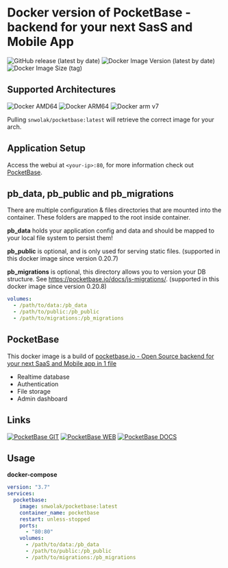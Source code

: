 # Docker version of PocketBase - backend for your next SasS and Mobile App

![GitHub release (latest by date)](https://img.shields.io/github/v/release/pocketbase/pocketbase?logo=github&logoColor=%23ffffff&style=for-the-badge)
![Docker Image Version (latest by date)](https://img.shields.io/docker/v/spectado/pocketbase?logo=docker&logoColor=%23ffffff&style=for-the-badge)
![Docker Image Size (tag)](https://img.shields.io/docker/image-size/spectado/pocketbase/latest?logo=docker&logoColor=%23ffffff&style=for-the-badge)

## Supported Architectures

![Docker AMD64](https://img.shields.io/badge/amd64-grey?logo=&logoColor=%23ffffff&style=for-the-badge)
![Docker ARM64](https://img.shields.io/badge/arm64-grey?logo=&logoColor=%23ffffff&style=for-the-badge)
![Docker arm v7](https://img.shields.io/badge/arm%20v7-grey?logo=&logoColor=%23ffffff&style=for-the-badge)

Pulling `snwolak/pocketbase:latest` will retrieve the correct image for your arch.

## Application Setup

Access the webui at `<your-ip>:80`, for more information check out [PocketBase](https://pocketbase.io/docs/).

## pb_data, pb_public and pb_migrations

There are multiple configuration & files directories that are mounted into the container. These folders are mapped to the root inside container.

**pb_data** holds your application config and data and should be mapped to your local file system to persist them!

**pb_public** is optional, and is only used for serving static files. (supported in this docker image since version 0.20.7)

**pb_migrations** is optional, this directory allows you to version your DB structure. See https://pocketbase.io/docs/js-migrations/. (supported in this docker image since version 0.20.8)

```yml
volumes:
  - /path/to/data:/pb_data
  - /path/to/public:/pb_public
  - /path/to/migrations:/pb_migrations
```

## PocketBase

This docker image is a build of [pocketbase.io - Open Source backend for your next SaaS and Mobile app in 1 file](https://pocketbase.io)

- Realtime database
- Authentication
- File storage
- Admin dashboard

## Links

[![PocketBase GIT](https://img.shields.io/badge/github-grey?logo=github&logoColor=%23ffffff&style=for-the-badge)](https://github.com/pocketbase/pocketbase)
[![PocketBase WEB](https://img.shields.io/badge/web-grey?logo=&logoColor=%23ffffff&style=for-the-badge)](https://pocketbase.io)
[![PocketBase DOCS](https://img.shields.io/badge/documentation-blue?logo=markdown&logoColor=%23ffffff&style=for-the-badge)](https://pocketbase.io/docs/)

## Usage

**docker-compose**

```yml
version: "3.7"
services:
  pocketbase:
    image: snwolak/pocketbase:latest
    container_name: pocketbase
    restart: unless-stopped
    ports:
      - "80:80"
    volumes:
      - /path/to/data:/pb_data
      - /path/to/public:/pb_public
      - /path/to/migrations:/pb_migrations
```

